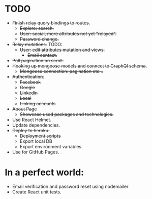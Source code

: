 # TODO
* ~~Finish relay query bindings to routes.~~
  * ~~Explore: search.~~
  * ~~User: social, more attributes not yet "relayed".~~
  * ~~Password change.~~
* ~~Relay mutations.~~ TODO:
  * ~~User: edit attributes mutation and views.~~
    * ~~Email contact.~~
* ~~Poll pagination on scroll.~~
* ~~Hooking up mongoose models and connect to GraphQl schema.~~
  * ~~Mongoose connection: pagination etc...~~
* ~~Authentication.~~
  * ~~Facebook~~
  * ~~Google~~
  * ~~Linkedin~~
  * ~~Local~~
  * ~~Linking accounts~~
* ~~About Page~~
  * ~~Showcase used packages and technologies.~~
* Use React Helmet.
* Update dependencies.
* ~~Deploy to heroku.~~
  * ~~Deployment scripts~~
  * Export local DB
  * Export environment variables.
* Use for GitHub Pages.

# In a perfect world:
* Email verification and password reset using nodemailer
* Create React unit tests.



